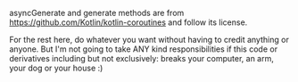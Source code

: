 asyncGenerate and generate methods are from https://github.com/Kotlin/kotlin-coroutines and follow its license.

For the rest here, do whatever you want without having to credit anything or anyone.
But I'm not going to take ANY kind responsibilities if this code or derivatives
including but not exclusively: breaks your computer, an arm, your dog or your house :)